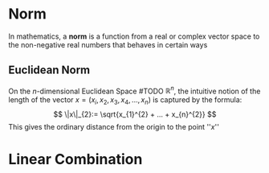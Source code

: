 
# Norm

In mathematics, a **norm** is a function from a real or complex vector space to the non-negative real numbers that behaves in certain ways

## Euclidean Norm

On the $n$-dimensional  Euclidean Space #TODO $\mathbb{R}^n$, the intuitive notion of the length of the vector $x = (x_{i}, x_{2}, x_{3}, x_{4}, ..., x_{n})$ is captured by the formula:
$$
\|x\|_{2}:= \sqrt{x_{1}^{2} + ... + x_{n}^{2}}
$$
This gives the ordinary distance from the origin to the point ''$x$'' 

# Linear Combination

